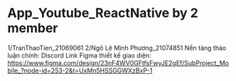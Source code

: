# App_Youtube_ReactNative by 2 member 
1/TranThaoTien_21069061
2/Ngô Lê Minh Phương_21074851
Nền tảng thảo luận chính: Discord
Link Figma thiết kế giao diện: https://www.figma.com/design/23nF4WV0GFtfsFwyJE2gEf/SubProject_Mobile_?node-id=253-2&t=UxMn5HSSGGWXzBxP-1
